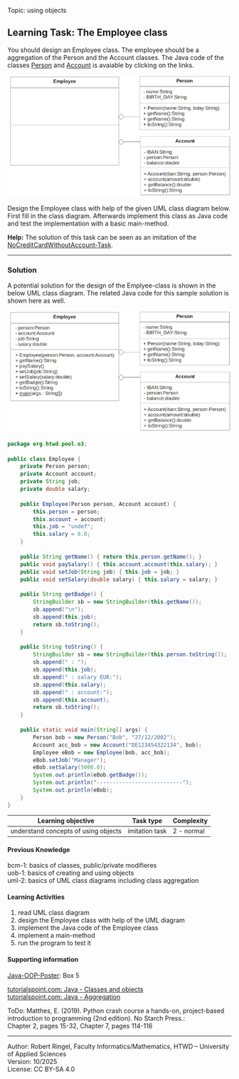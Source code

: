 Topic: using objects

## Learning Task: The Employee class 

You should design an Employee class. The employee should be a aggregation of the Person and the Account classes. The Java code of the classes [Person](Person.java) and [Account](Account.java) is avaiable by clicking on the links.  

![the task related UML class diagram](Employee.png)

Design the Employee class with help of the given UML class diagram below. First fill in the class diagram. Afterwards implement this class as Java code and test the implementation with a basic main-method.  

**Help:** The solution of this task can be seen as an imitation of the [NoCreditCardWithoutAccount-Task](NoCreditCardWithoutAccount.md).

---------------------------------------

### Solution

A potential solution for the design of the Emplyee-class is shown in the below UML class diagram. The related Java code for this sample solution is shown here as well.

![the task related UML class diagram](Employee_1.png)

``` java
package org.htwd.pool.o3; 

public class Employee {
    private Person person;
    private Account account;
    private String job;
    private double salary;

    public Employee(Person person, Account account) {
        this.person = person;
        this.account = account;
        this.job = "undef";
        this.salary = 0.0;
    }

    public String getName() { return this.person.getName(); }
    public void paySalary() { this.account.account(this.salary); }
    public void setJob(String job) { this.job = job; }
    public void setSalary(double salary) { this.salary = salary; }

    public String getBadge() {
        StringBuilder sb = new StringBuilder(this.getName());
        sb.append("\n");
        sb.append(this.job);
        return sb.toString();
    }

    public String toString() {
        StringBuilder sb = new StringBuilder(this.person.toString());
        sb.append(" : ");
        sb.append(this.job);
        sb.append(" : salary EUR:");
        sb.append(this.salary);
        sb.append(" : account:");
        sb.append(this.account);
        return sb.toString();
    }

    public static void main(String[] args) {
        Person bob = new Person("Bob", "27/12/2002");
        Account acc_bob = new Account("DE123454322134", bob);
        Employee eBob = new Employee(bob, acc_bob);
        eBob.setJob("Manager");
        eBob.setSalary(5000.0);
        System.out.println(eBob.getBadge());
        System.out.println("---------------------------");
        System.out.println(eBob);
    }
}
``` 

| **Learning objective**                           | **Task type**   | **Complexity** |
| ------------------------------------------------ | --------------- | -------------- |
| understand concepts of using objects             | imitation task  | 2 - normal     |  

#### Previous Knowledge

bcm-1: basics of classes, public/private modifieres  
uob-1: basics of creating and using objects  
uml-2: basics of UML class diagrams including class aggregation

#### Learning Activities

1) read UML class diagram
2) design the Employee class with help of the UML diagram
3) implement the Java code of the Employee class
3) implement a main-method 
5) run the program to test it

#### Supporting information

[Java-OOP-Poster](../JavaPosterOOP_engl.pdf): Box 5

[tutorialspoint.com: Java - Classes and objects](https://www.tutorialspoint.com/java/java_object_classes.htm)  
[tutorialspoint.com: Java - Aggregation](https://www.tutorialspoint.com/java/java_aggregation.htm)  

ToDo: Matthes, E. (2019). Python crash course a hands-on, project-based introduction to programming (2nd edition). No Starch Press.:  
Chapter 2, pages 15-32, Chapter 7, pages 114-116  

---------------------------------------
Author: Robert Ringel, Faculty Informatics/Mathematics, HTWD – University of Applied Sciences  
Version: 10/2025            
License: CC BY-SA 4.0